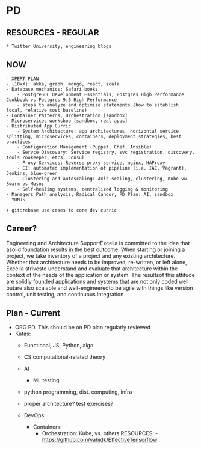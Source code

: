 # PD

## RESOURCES - REGULAR

    * Twitter University, engineering blogs

## NOW

    - XPERT PLAN
    - [10xX]: akka, graph, mongo, react, scala
    - Database mechanics: Safari books 
        - PostgreSQL Development Essentials, Postgres High Performance Cookbook vs Postgres 9.6 High Performance
        - steps to analyze and optimize statements (how to establish local, relative cost baseline)
    - Container Patterns, Orchestration [sandbox]
    - Microservices workshop [sandbox, real apps]
    - Distributed App Curric
        - System Architecture: app architectures, horizontal service splitting, microservices, containers, deployment strategies, best practices
        - Configuration Management (Puppet, Chef, Ansible)
        - Servce Discovery: Service registry, svc registration, discovery, tools Zookeeper, etcs, Consul
        - Proxy Services: Reverse proxy service, nginx, HAProxy
        - CI: automated implementation of pipeline (i.e. IAC, Vagrant), Jenkins, blue-green
        - Clustering and autoscaling: Axis scaling, clustering, Kube vw Swarm vs Mesos
        - Self-healing systems, centralized logging & monitoring
    - Managers Path analysis, Radical Candor, PD Plan: AI, sandbox
    - YDNJS

    + git:rebase use cases to core dev curric
    

## Career?

Engineering and Architecture SupportExcella is committed to the idea that asolid foundation results in the best outcome. When starting or joining a project, we take inventory of a project and any existing architecture. Whether that architecture needs to be improved, re-written, or left alone, Excella strivesto understand and evaluate that architecture within the context of the needs of the application or system. The resultsof this attitude are solidly founded applications and systems that are not only coded well butare also scalable and well-engineeredto be agile with things like version control, unit testing, and continuous integration

## Plan - Current

- ORG PD. This should be on PD plan regularly reviewed
- Katas:
    - Functional, JS, Python, algo

    - CS computational-related theory
    - AI
        - ML testing 
    - python programming, dist. computing, infra
    - proper architecture? test exercises?
    - DevOps:
        - Containers:
            - Orchestration: Kube, vs. others
                RESOURCES:
                    -https://github.com/vahidk/EffectiveTensorflow